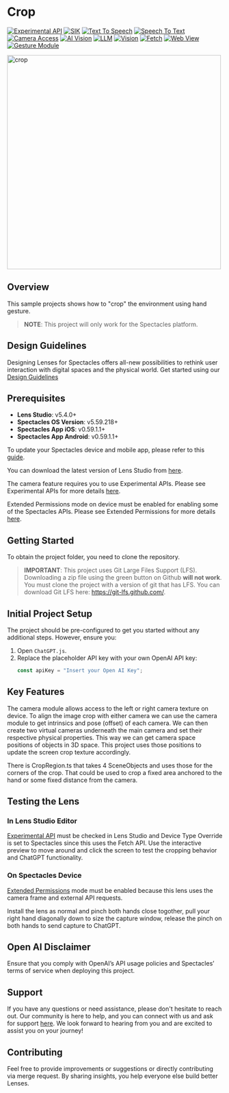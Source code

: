 # Crop

[![Experimental API](https://img.shields.io/badge/Experimental%20API-Light%20Gray?color=D3D3D3)](https://developers.snap.com/spectacles/about-spectacles-features/apis/experimental-apis?) [![SIK](https://img.shields.io/badge/SIK-Light%20Gray?color=D3D3D3)](https://developers.snap.com/spectacles/spectacles-frameworks/spectacles-interaction-kit/features/overview?) [![Text To Speech](https://img.shields.io/badge/Text%20To%20Speech-Light%20Gray?color=D3D3D3)](https://platform.openai.com/docs/guides/text-to-speech?) [![Speech To Text](https://img.shields.io/badge/Speech%20To%20Text-Light%20Gray?color=D3D3D3)](https://platform.openai.com/docs/guides/speech-to-text?) [![Camera Access](https://img.shields.io/badge/Camera%20Access-Light%20Gray?color=D3D3D3)](https://developers.snap.com/spectacles/about-spectacles-features/apis/camera-module?) [![AI Vision](https://img.shields.io/badge/AI%20Vision-Light%20Gray?color=D3D3D3)](https://developers.snap.com/spectacles/about-spectacles-features/compatability-list) [![LLM](https://img.shields.io/badge/LLM-Light%20Gray?color=D3D3D3)](https://platform.openai.com/docs/guides/text-generation?) [![Vision](https://img.shields.io/badge/Vision-Light%20Gray?color=D3D3D3)](https://platform.openai.com/docs/guides/vision?) [![Fetch](https://img.shields.io/badge/Fetch-Light%20Gray?color=D3D3D3)](https://developers.snap.com/spectacles/about-spectacles-features/apis/fetch?) [![Web View](https://img.shields.io/badge/Web%20View-Light%20Gray?color=D3D3D3)](https://developers.snap.com/spectacles/about-spectacles-features/apis/web-view?) [![Gesture Module](https://img.shields.io/badge/Gesture%20Module-Light%20Gray?color=D3D3D3)](https://developers.snap.com/spectacles/about-spectacles-features/apis/gesture-module?) 

<img src="./README-ref/sample-list-crop-rounded-edges.gif" alt="crop" width="500" />

## Overview

This sample projects shows how to "crop" the environment using hand gesture.

> **NOTE**:
> This project will only work for the Spectacles platform.

## Design Guidelines

Designing Lenses for Spectacles offers all-new possibilities to rethink user interaction with digital spaces and the physical world.
Get started using our [Design Guidelines](https://developers.snap.com/spectacles/best-practices/design-for-spectacles/introduction-to-spatial-design)

## Prerequisites

- **Lens Studio**: v5.4.0+
- **Spectacles OS Version**: v5.59.218+
- **Spectacles App iOS**: v0.59.1.1+
- **Spectacles App Android**: v0.59.1.1+

To update your Spectacles device and mobile app, please refer to this [guide](https://support.spectacles.com/hc/en-us/articles/30214953982740-Updating).

You can download the latest version of Lens Studio from [here](https://ar.snap.com/download?lang=en-US).

The camera feature requires you to use Experimental APIs. Please see Experimental APIs for more details [here](https://developers.snap.com/spectacles/about-spectacles-features/apis/experimental-apis).

Extended Permissions mode on device must be enabled for enabling some of the Spectacles APIs. Please see Extended Permissions for more details [here](https://developers.snap.com/spectacles/permission-privacy/extended-permissions).

## Getting Started

To obtain the project folder, you need to clone the repository.

> **IMPORTANT**:
> This project uses Git Large Files Support (LFS). Downloading a zip file using the green button on Github
> **will not work**. You must clone the project with a version of git that has LFS.
> You can download Git LFS here: https://git-lfs.github.com/.

## Initial Project Setup

The project should be pre-configured to get you started without any additional steps. However, ensure you:

1. Open `ChatGPT.js`.
2. Replace the placeholder API key with your own OpenAI API key:
   ```javascript
   const apiKey = "Insert your Open AI Key";
   ```

## Key Features

The camera module allows access to the left or right camera texture on device. To align the image crop with either camera we can use the camera module to get intrinsics and pose (offset) of each camera. We can then create two virtual cameras underneath the main camera and set their respective physical properties. This way we can get camera space positions of objects in 3D space. This project uses those positions to update the screen crop texture accordingly.

There is CropRegion.ts that takes 4 SceneObjects and uses those for the corners of the crop. That could be used to crop a fixed area anchored to the hand or some fixed distance from the camera.

## Testing the Lens

### In Lens Studio Editor

[Experimental API](https://developers.snap.com/spectacles/about-spectacles-features/apis/experimental-apis) must be checked in Lens Studio and Device Type Override is set to Spectacles since this uses the Fetch API.
Use the interactive preview to move around and click the screen to test the cropping behavior and ChatGPT functionality.

### On Spectacles Device

[Extended Permissions](https://developers.snap.com/spectacles/permission-privacy/extended-permissions) mode must be enabled because this lens uses the camera frame and external API requests.

Install the lens as normal and pinch both hands close togother, pull your right hand diagonally down to size the capture window, release the pinch on both hands to send capture to ChatGPT.

## Open AI Disclaimer

Ensure that you comply with OpenAI’s API usage policies and Spectacles’ terms of service when deploying this project.

## Support

If you have any questions or need assistance, please don't hesitate to reach out. Our community is here to help, and you can connect with us and ask for support [here](https://www.reddit.com/r/Spectacles/). We look forward to hearing from you and are excited to assist you on your journey!

## Contributing

Feel free to provide improvements or suggestions or directly contributing via merge request. By sharing insights, you help everyone else build better Lenses.